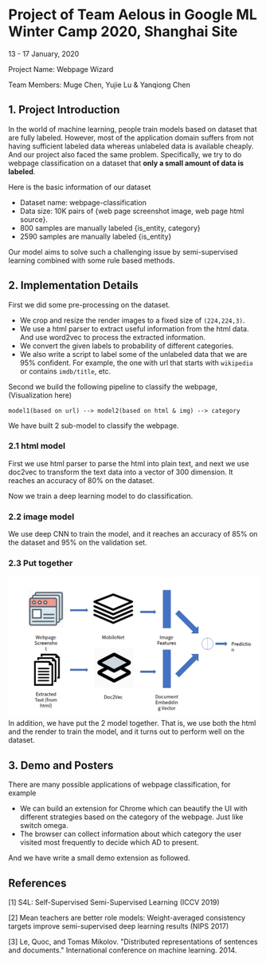 # Project of Team Aelous in Google ML Winter Camp 2020, Shanghai Site
13 - 17 January, 2020

Project Name: Webpage Wizard

Team Members: Muge Chen, Yujie Lu & Yanqiong Chen
## 1. Project Introduction
In the world of machine learning, people train models based on dataset that are
fully labeled. However, most of the application domain suffers from not having sufficient labeled 
data whereas unlabeled data is available cheaply. And our project also faced
the same problem. Specifically, we try to do webpage classification on a dataset 
that **only a small amount of data is labeled**. 

Here is the basic information of our dataset
- Dataset name: webpage-classification
- Data size: 10K pairs of {web page screenshot image, web page html source}.
- 800 samples are manually labeled {is_entity, category}
- 2590 samples are manually labeled {is_entity}

Our model aims to solve such a challenging issue 
by semi-supervised learning combined with some rule based methods. 

## 2. Implementation Details
First we did some pre-processing on the dataset. 
* We crop and resize the render images to a fixed size 
of `(224,224,3)`. 
* We use a html parser to extract useful information from the 
html data. And use word2vec to process the extracted information. 
* We convert the given labels to probability of different 
categories.  
* We also write a script to label some of the unlabeled data that 
we are 95% confident. For example, the one with url that 
starts with `wikipedia` or contains `imdb/title`, etc.

Second we build the following pipeline to classify the webpage, 
(Visualization here)

    model1(based on url) --> model2(based on html & img) --> category

We have built 2 sub-model to classify the webpage. 
### 2.1 html model
First we use html parser to parse the html into plain text, and 
next we use doc2vec to transform the text data into a vector 
of 300 dimension. It reaches an accuracy of 80% on the dataset.

Now we train a deep learning model to do classification. 
### 2.2 image model 
We use deep CNN to train the model, and it reaches an 
accuracy of 85% on the dataset and 95% on the validation set.

### 2.3 Put together
![.pipeline](./poster/sum.png)
In addition, we have put the 2 model together. That is, we use
both the html and the render to train the model, and it turns
out to perform well on the dataset.

## 3. Demo and Posters
There are many possible applications of webpage classification, for example 
* We can build an extension for Chrome which can beautify the UI with 
different strategies based on the category of the webpage. 
Just like switch omega.
* The browser can collect information about which category the user
visited most frequently to decide which AD to present.

And we have write a small demo extension as followed. 

## References
[1] S4L: Self-Supervised Semi-Supervised Learning (ICCV 2019)

[2] Mean teachers are better role models: Weight-averaged consistency 
targets improve semi-supervised deep learning results (NIPS 2017)

[3] Le, Quoc, and Tomas Mikolov. "Distributed representations of sentences and documents." International conference on machine learning. 2014.
